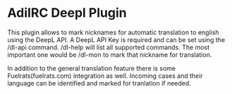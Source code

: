# AdiIRC Deepl Plugin

This plugin allows to mark nicknames for automatic translation to english using the DeepL API.
A DeepL API Key is required and can be set using the /dl-api command.
/dl-help will list all supported commands.
The most important one would be /dl-mon <nick> to mark that nickname for translation.

In addition to the general translation feature there is some Fuelrats(fuelrats.com) integration as well.
Incoming cases and their language can be identified and marked for tranlation if needed.

